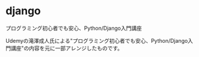 # django
プログラミング初心者でも安心、Python/Django入門講座

Udemyの滝澤成人氏による"プログラミング初心者でも安心、Python/Django入門講座"の内容を元に一部アレンジしたものです。
